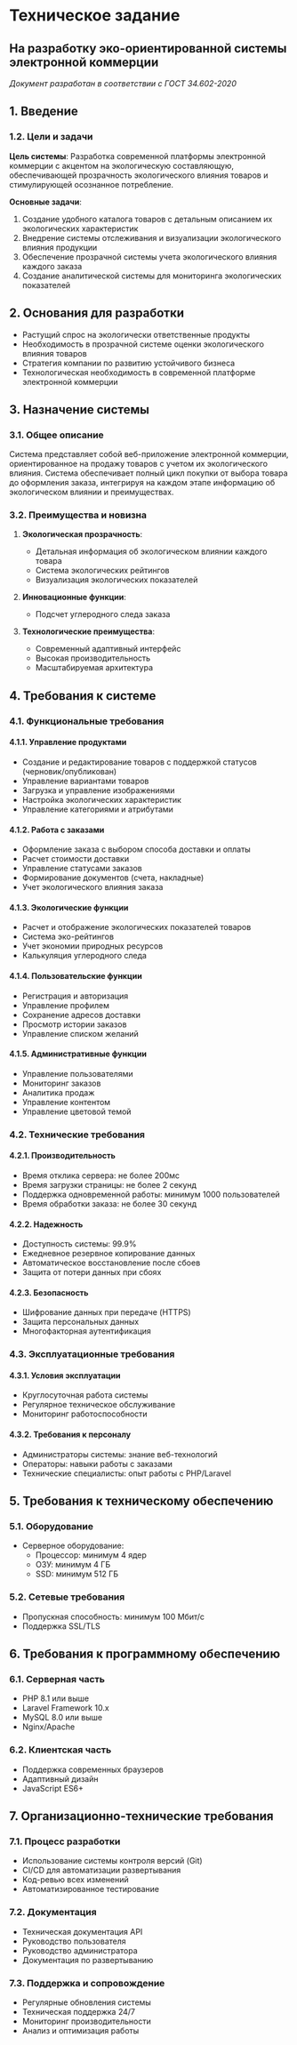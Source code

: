 # Техническое задание
## На разработку эко-ориентированной системы электронной коммерции

*Документ разработан в соответствии с ГОСТ 34.602-2020*

## 1. Введение

### 1.2. Цели и задачи

**Цель системы**: Разработка современной платформы электронной коммерции с акцентом на экологическую составляющую, обеспечивающей прозрачность экологического влияния товаров и стимулирующей осознанное потребление.

**Основные задачи**:
1. Создание удобного каталога товаров с детальным описанием их экологических характеристик
2. Внедрение системы отслеживания и визуализации экологического влияния продукции
4. Обеспечение прозрачной системы учета экологического влияния каждого заказа
5. Создание аналитической системы для мониторинга экологических показателей

## 2. Основания для разработки

- Растущий спрос на экологически ответственные продукты
- Необходимость в прозрачной системе оценки экологического влияния товаров
- Стратегия компании по развитию устойчивого бизнеса
- Технологическая необходимость в современной платформе электронной коммерции

## 3. Назначение системы

### 3.1. Общее описание

Система представляет собой веб-приложение электронной коммерции, ориентированное на продажу товаров с учетом их экологического влияния. Система обеспечивает полный цикл покупки от выбора товара до оформления заказа, интегрируя на каждом этапе информацию об экологическом влиянии и преимуществах.

### 3.2. Преимущества и новизна

1. **Экологическая прозрачность**:
   - Детальная информация об экологическом влиянии каждого товара
   - Система экологических рейтингов
   - Визуализация экологических показателей

2. **Инновационные функции**:
   - Подсчет углеродного следа заказа

3. **Технологические преимущества**:
   - Современный адаптивный интерфейс
   - Высокая производительность
   - Масштабируемая архитектура

## 4. Требования к системе

### 4.1. Функциональные требования

#### 4.1.1. Управление продуктами
- Создание и редактирование товаров с поддержкой статусов (черновик/опубликован)
- Управление вариантами товаров
- Загрузка и управление изображениями
- Настройка экологических характеристик
- Управление категориями и атрибутами

#### 4.1.2. Работа с заказами
- Оформление заказа с выбором способа доставки и оплаты
- Расчет стоимости доставки
- Управление статусами заказов
- Формирование документов (счета, накладные)
- Учет экологического влияния заказа

#### 4.1.3. Экологические функции
- Расчет и отображение экологических показателей товаров
- Система эко-рейтингов
- Учет экономии природных ресурсов
- Калькуляция углеродного следа

#### 4.1.4. Пользовательские функции
- Регистрация и авторизация
- Управление профилем
- Сохранение адресов доставки
- Просмотр истории заказов
- Управление списком желаний

#### 4.1.5. Административные функции
- Управление пользователями
- Мониторинг заказов
- Аналитика продаж
- Управление контентом
- Управление цветовой темой

### 4.2. Технические требования

#### 4.2.1. Производительность
- Время отклика сервера: не более 200мс
- Время загрузки страницы: не более 2 секунд
- Поддержка одновременной работы: минимум 1000 пользователей
- Время обработки заказа: не более 30 секунд

#### 4.2.2. Надежность
- Доступность системы: 99.9%
- Ежедневное резервное копирование данных
- Автоматическое восстановление после сбоев
- Защита от потери данных при сбоях

#### 4.2.3. Безопасность
- Шифрование данных при передаче (HTTPS)
- Защита персональных данных
- Многофакторная аутентификация

### 4.3. Эксплуатационные требования

#### 4.3.1. Условия эксплуатации
- Круглосуточная работа системы
- Регулярное техническое обслуживание
- Мониторинг работоспособности

#### 4.3.2. Требования к персоналу
- Администраторы системы: знание веб-технологий
- Операторы: навыки работы с заказами
- Технические специалисты: опыт работы с PHP/Laravel

## 5. Требования к техническому обеспечению

### 5.1. Оборудование
- Серверное оборудование:
  - Процессор: минимум 4 ядер
  - ОЗУ: минимум 4 ГБ
  - SSD: минимум 512 ГБ

### 5.2. Сетевые требования
- Пропускная способность: минимум 100 Мбит/с
- Поддержка SSL/TLS

## 6. Требования к программному обеспечению

### 6.1. Серверная часть
- PHP 8.1 или выше
- Laravel Framework 10.x
- MySQL 8.0 или выше
- Nginx/Apache

### 6.2. Клиентская часть
- Поддержка современных браузеров
- Адаптивный дизайн
- JavaScript ES6+

## 7. Организационно-технические требования

### 7.1. Процесс разработки
- Использование системы контроля версий (Git)
- CI/CD для автоматизации развертывания
- Код-ревью всех изменений
- Автоматизированное тестирование

### 7.2. Документация
- Техническая документация API
- Руководство пользователя
- Руководство администратора
- Документация по развертыванию

### 7.3. Поддержка и сопровождение
- Регулярные обновления системы
- Техническая поддержка 24/7
- Мониторинг производительности
- Анализ и оптимизация работы